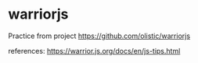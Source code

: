 # warriorjs

Practice from project https://github.com/olistic/warriorjs

references:
https://warrior.js.org/docs/en/js-tips.html
